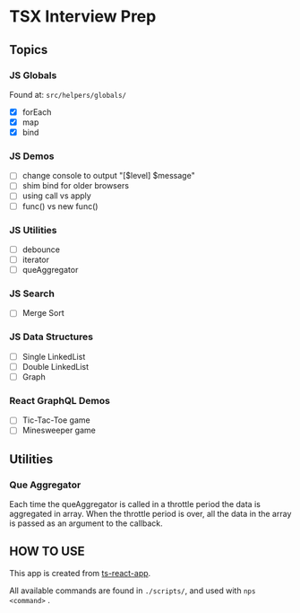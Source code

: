 # TSX Interview Prep

## Topics

### JS Globals

Found at: `src/helpers/globals/`

- [x] forEach
- [x] map
- [x] bind

### JS Demos

- [ ] change console to output "[$level] $message"
- [ ] shim bind for older browsers
- [ ] using call vs apply
- [ ] func() vs new func()

### JS Utilities

- [ ] debounce
- [ ] iterator
- [ ] queAggregator

### JS Search

- [ ] Merge Sort

### JS Data Structures

- [ ] Single LinkedList
- [ ] Double LinkedList
- [ ] Graph

### React GraphQL Demos

- [ ] Tic-Tac-Toe game
- [ ] Minesweeper game

## Utilities

### Que Aggregator

Each time the queAggregator is called in a throttle period the data is aggregated in array.
When the throttle period is over, all the data in the array is passed as an argument to the callback.

## HOW TO USE

This app is created from [ts-react-app](https://github.com/Falieson/2018-typescript-react-app).

All available commands are found in `./scripts/`, and used with `nps <command>` .
